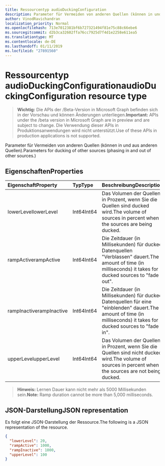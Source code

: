 ```yaml
---
title: Ressourcentyp audioDuckingConfiguration
description: Parameter für Vermeiden von anderen Quellen (können in und aus anderen Quellen).
author: VinodRavichandran
localization_priority: Normal
ms.openlocfilehash: 713e7012381bf6b727321494f81e75c88c66ebe6
ms.sourcegitcommit: d2b3ca32602ffa76cc7925d7f4d1e2258e611ea5
ms.translationtype: MT
ms.contentlocale: de-DE
ms.lasthandoff: 01/11/2019
ms.locfileid: "27891560"
---
```

# <a name="audioduckingconfiguration-resource-type"></a><span data-ttu-id="ba08f-103">Ressourcentyp audioDuckingConfiguration</span><span class="sxs-lookup"><span data-stu-id="ba08f-103">audioDuckingConfiguration resource type</span></span>

> <span data-ttu-id="ba08f-104">**Wichtig:** Die APIs der /Beta-Version in Microsoft Graph befinden sich in der Vorschau und können Änderungen unterliegen.</span><span class="sxs-lookup"><span data-stu-id="ba08f-104">**Important:** APIs under the /beta version in Microsoft Graph are in preview and are subject to change.</span></span> <span data-ttu-id="ba08f-105">Die Verwendung dieser APIs in Produktionsanwendungen wird nicht unterstützt.</span><span class="sxs-lookup"><span data-stu-id="ba08f-105">Use of these APIs in production applications is not supported.</span></span>

<span data-ttu-id="ba08f-106">Parameter für Vermeiden von anderen Quellen (können in und aus anderen Quellen).</span><span class="sxs-lookup"><span data-stu-id="ba08f-106">Parameters for ducking of other sources (phasing in and out of other sources.)</span></span>

## <a name="properties"></a><span data-ttu-id="ba08f-107">Eigenschaften</span><span class="sxs-lookup"><span data-stu-id="ba08f-107">Properties</span></span>

| <span data-ttu-id="ba08f-108">Eigenschaft</span><span class="sxs-lookup"><span data-stu-id="ba08f-108">Property</span></span>      | <span data-ttu-id="ba08f-109">Typ</span><span class="sxs-lookup"><span data-stu-id="ba08f-109">Type</span></span>     | <span data-ttu-id="ba08f-110">Beschreibung</span><span class="sxs-lookup"><span data-stu-id="ba08f-110">Description</span></span>                                                                     |
| :------------ | :------- | :-------------------------------------------------------------------------------|
| <span data-ttu-id="ba08f-111">lowerLevel</span><span class="sxs-lookup"><span data-stu-id="ba08f-111">lowerLevel</span></span>    | <span data-ttu-id="ba08f-112">Int64</span><span class="sxs-lookup"><span data-stu-id="ba08f-112">Int64</span></span>    | <span data-ttu-id="ba08f-113">Das Volumen der Quellen in Prozent, wenn Sie die Quellen sind ducked wird.</span><span class="sxs-lookup"><span data-stu-id="ba08f-113">The volume of sources in percent when the sources are being ducked.</span></span>             |
| <span data-ttu-id="ba08f-114">rampActive</span><span class="sxs-lookup"><span data-stu-id="ba08f-114">rampActive</span></span>    | <span data-ttu-id="ba08f-115">Int64</span><span class="sxs-lookup"><span data-stu-id="ba08f-115">Int64</span></span>    | <span data-ttu-id="ba08f-116">Die Zeitdauer (in Millisekunden) für ducked Datenquellen "Verblassen" dauert.</span><span class="sxs-lookup"><span data-stu-id="ba08f-116">The amount of time (in milliseconds) it takes for ducked sources to "fade out".</span></span> |
| <span data-ttu-id="ba08f-117">rampInactive</span><span class="sxs-lookup"><span data-stu-id="ba08f-117">rampInactive</span></span>  | <span data-ttu-id="ba08f-118">Int64</span><span class="sxs-lookup"><span data-stu-id="ba08f-118">Int64</span></span>    | <span data-ttu-id="ba08f-119">Die Zeitdauer (in Millisekunden) für ducked Datenquellen für eine "einblenden" dauert.</span><span class="sxs-lookup"><span data-stu-id="ba08f-119">The amount of time (in milliseconds) it takes for ducked sources to "fade in".</span></span>  |
| <span data-ttu-id="ba08f-120">upperLevel</span><span class="sxs-lookup"><span data-stu-id="ba08f-120">upperLevel</span></span>    | <span data-ttu-id="ba08f-121">Int64</span><span class="sxs-lookup"><span data-stu-id="ba08f-121">Int64</span></span>    | <span data-ttu-id="ba08f-122">Das Volumen der Quellen in Prozent, wenn Sie die Quellen sind nicht ducked wird.</span><span class="sxs-lookup"><span data-stu-id="ba08f-122">The volume of sources in percent when the sources are not being ducked.</span></span>         |

> <span data-ttu-id="ba08f-123">**Hinweis:** Lernen Dauer kann nicht mehr als 5000 Millisekunden sein.</span><span class="sxs-lookup"><span data-stu-id="ba08f-123">**Note:** Ramp duration cannot be more than 5,000 milliseconds.</span></span>

## <a name="json-representation"></a><span data-ttu-id="ba08f-124">JSON-Darstellung</span><span class="sxs-lookup"><span data-stu-id="ba08f-124">JSON representation</span></span>

<span data-ttu-id="ba08f-125">Es folgt eine JSON-Darstellung der Ressource.</span><span class="sxs-lookup"><span data-stu-id="ba08f-125">The following is a JSON representation of the resource.</span></span>

<!-- {
  "blockType": "resource",
  "optionalProperties": [

  ],
  "@odata.type": "microsoft.graph.audioDuckingConfiguration"
}-->
```json
{
  "lowerLevel": 20,
  "rampActive": 1000,
  "rampInactive": 1000,
  "upperLevel": 100
}
```
<!-- uuid: 8fcb5dbc-d5aa-4681-8e31-b001d5168d79
2015-10-25 14:57:30 UTC -->
<!-- {
  "type": "#page.annotation",
  "description": "audioDuckingConfiguration resource",
  "keywords": "",
  "section": "documentation",
  "tocPath": ""
}-->
